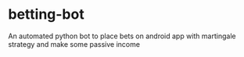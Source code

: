 # betting-bot
An automated python bot to place bets on android app with martingale strategy and make some passive income


